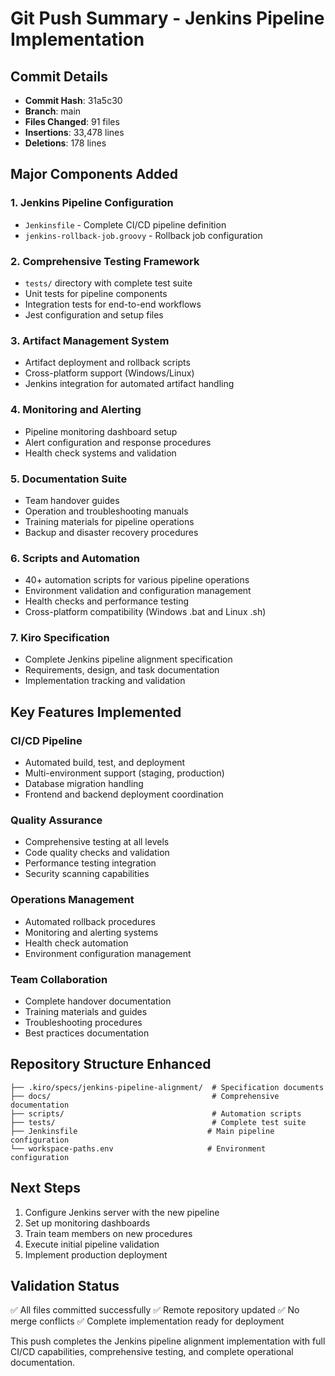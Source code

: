 # Git Push Summary - Jenkins Pipeline Implementation

## Commit Details
- **Commit Hash**: 31a5c30
- **Branch**: main
- **Files Changed**: 91 files
- **Insertions**: 33,478 lines
- **Deletions**: 178 lines

## Major Components Added

### 1. Jenkins Pipeline Configuration
- `Jenkinsfile` - Complete CI/CD pipeline definition
- `jenkins-rollback-job.groovy` - Rollback job configuration

### 2. Comprehensive Testing Framework
- `tests/` directory with complete test suite
- Unit tests for pipeline components
- Integration tests for end-to-end workflows
- Jest configuration and setup files

### 3. Artifact Management System
- Artifact deployment and rollback scripts
- Cross-platform support (Windows/Linux)
- Jenkins integration for automated artifact handling

### 4. Monitoring and Alerting
- Pipeline monitoring dashboard setup
- Alert configuration and response procedures
- Health check systems and validation

### 5. Documentation Suite
- Team handover guides
- Operation and troubleshooting manuals
- Training materials for pipeline operations
- Backup and disaster recovery procedures

### 6. Scripts and Automation
- 40+ automation scripts for various pipeline operations
- Environment validation and configuration management
- Health checks and performance testing
- Cross-platform compatibility (Windows .bat and Linux .sh)

### 7. Kiro Specification
- Complete Jenkins pipeline alignment specification
- Requirements, design, and task documentation
- Implementation tracking and validation

## Key Features Implemented

### CI/CD Pipeline
- Automated build, test, and deployment
- Multi-environment support (staging, production)
- Database migration handling
- Frontend and backend deployment coordination

### Quality Assurance
- Comprehensive testing at all levels
- Code quality checks and validation
- Performance testing integration
- Security scanning capabilities

### Operations Management
- Automated rollback procedures
- Monitoring and alerting systems
- Health check automation
- Environment configuration management

### Team Collaboration
- Complete handover documentation
- Training materials and guides
- Troubleshooting procedures
- Best practices documentation

## Repository Structure Enhanced
```
├── .kiro/specs/jenkins-pipeline-alignment/  # Specification documents
├── docs/                                    # Comprehensive documentation
├── scripts/                                 # Automation scripts
├── tests/                                   # Complete test suite
├── Jenkinsfile                             # Main pipeline configuration
└── workspace-paths.env                     # Environment configuration
```

## Next Steps
1. Configure Jenkins server with the new pipeline
2. Set up monitoring dashboards
3. Train team members on new procedures
4. Execute initial pipeline validation
5. Implement production deployment

## Validation Status
✅ All files committed successfully
✅ Remote repository updated
✅ No merge conflicts
✅ Complete implementation ready for deployment

This push completes the Jenkins pipeline alignment implementation with full CI/CD capabilities, comprehensive testing, and complete operational documentation.
